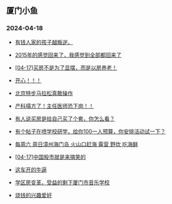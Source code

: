 ## 厦门小鱼 
### 2024-04-18

+ [有钱人家的孩子越叛逆。](http://bbs.xmfish.com/read-htm-tid-18177350.html)

+ [2015年的感觉回来了，我感觉到全部都回来了](http://bbs.xmfish.com/read-htm-tid-18177559.html)

+ [[04-17]买房不是为了显摆，而是以房养老！](http://bbs.xmfish.com/read-htm-tid-18177552.html)

+ [开心！！！](http://bbs.xmfish.com/read-htm-tid-18177364.html)

+ [北京特步马拉松真敢操作](http://bbs.xmfish.com/read-htm-tid-18177381.html)

+ [产科塌方了！主任医师恐下岗！！](http://bbs.xmfish.com/read-htm-tid-18177539.html)

+ [有人说买房是给自己买了个套，你怎么看？](http://bbs.xmfish.com/read-htm-tid-18177379.html)

+ [有个帖子在喷学校研学，给你100一人预算，你安排活动试一下？](http://bbs.xmfish.com/read-htm-tid-18177596.html)

+ [每周六 周日漳州海门岛 火山口赶海 露营 野炊 吃海鲜](http://bbs.xmfish.com/read-htm-tid-18177473.html)

+ [[04-17]中国股市就是来搞笑的](http://bbs.xmfish.com/read-htm-tid-18177635.html)

+ [这车开的牛逼](http://bbs.xmfish.com/read-htm-tid-18177511.html)

+ [学区房变革，受益的剩下厦门市音乐学校](http://bbs.xmfish.com/read-htm-tid-18177373.html)

+ [烧钱的兴趣爱好](http://bbs.xmfish.com/read-htm-tid-18177619.html)

